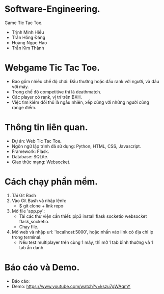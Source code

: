 # Software-Engineering.
Game Tic Tac Toe.
* Trịnh Minh Hiếu 
* Trần Hồng Đăng 
* Hoàng Ngọc Hào 
* Trần Kim Thành

# Webgame Tic Tac Toe.
* Bao gồm nhiều chế độ chơi: Đấu thường hoặc đấu rank với người, và đấu với máy.
* Trong chế độ competitive thì là deathmatch.
* Các player có rank, vị trí trên BXH.
* Việc tìm kiếm đối thủ là ngẫu nhiên, xếp cùng với những người cùng range điểm.

# Thông tin liên quan.
* Dự án: Web Tic Tac Toe.
* Ngôn ngữ lập trình đã sử dụng: Python, HTML, CSS, Javascript.
* Framework: Flask.
* Database: SQLite.
* Giao thức mạng: Websocket.

# Cách chạy phần mềm.
1. Tải Git Bash
2. Vào Git Bash và nhập lệnh:
   - $ git clone + link repo
3. Mở file 'app.py':
   - Tải các thư viện cần thiết: pip3 install flask socketio websocket flask_socketio.
   - Chạy file.
5. Mở web và nhập url: 'localhost:5000', hoặc nhấn vào link có địa chỉ ip trong terminal.
   - Nếu test multiplayer trên cùng 1 máy, thì mở 1 tab bình thường và 1 tab ẩn danh.

# Báo cáo và Demo.
* Báo cáo:
* Demo: https://www.youtube.com/watch?v=kszu7gWAqmY
